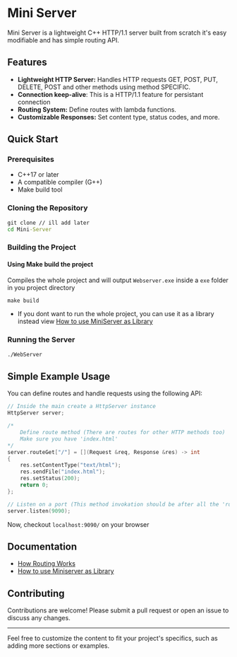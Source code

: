 # Mini Server

Mini Server is a lightweight C++ HTTP/1.1 server built from scratch it's easy modifiable and has simple routing API.

## Features

- **Lightweight HTTP Server:** Handles HTTP requests GET, POST, PUT, DELETE, POST and other methods using method SPECIFIC.
- **Connection keep-alive**: This is a HTTP/1.1 feature for persistant connection
- **Routing System:** Define routes with lambda functions.
- **Customizable Responses:** Set content type, status codes, and more.

## Quick Start

### Prerequisites

- C++17 or later
- A compatible compiler (G++)
- Make build tool

### Cloning the Repository

```cmd
git clone // ill add later
cd Mini-Server
```

### Building the Project

#### Using Make build the project

Compiles the whole project and will output `Webserver.exe` inside a `exe` folder in you project directory

```cmd
make build
```

- If you dont want to run the whole project, you can use it as a library instead view [How to use MiniServer as Library](/Documentation/Library.md)

### Running the Server

```cmd
./WebServer
```

## Simple Example Usage

You can define routes and handle requests using the following API:

```cpp
// Inside the main create a HttpServer instance
HttpServer server;

/*
    Define route method (There are routes for other HTTP methods too)
    Make sure you have 'index.html'
*/
server.routeGet["/"] = [](Request &req, Response &res) -> int
{
    res.setContentType("text/html");
    res.sendFile("index.html");
    res.setStatus(200);
    return 0;
};

// Listen on a port (This method invokation should be after all the 'route' definition)
server.listen(9090);
```

Now, checkout `localhost:9090/` on your browser

## Documentation

- [How Routing Works](/Documentation/Routes.md)
- [How to use Miniserver as Library](/Documentation/Library.md)

## Contributing

Contributions are welcome! Please submit a pull request or open an issue to discuss any changes.

---

Feel free to customize the content to fit your project's specifics, such as adding more sections or examples.
